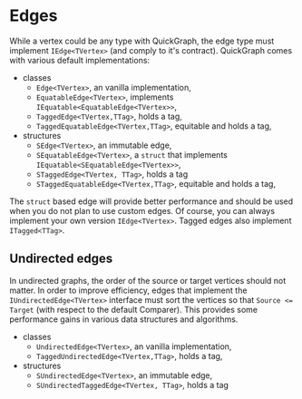 # Edges

While a vertex could be any type with QuickGraph, the edge type must implement ```IEdge<TVertex>``` (and comply to it's contract). QuickGraph comes with various default implementations:

* classes
  * ```Edge<TVertex>```, an vanilla implementation,
  * ```EquatableEdge<TVertex>```, implements ```IEquatable<EquatableEdge<TVertex>>```,
  * ```TaggedEdge<TVertex,TTag>```, holds a tag,
  * ```TaggedEquatableEdge<TVertex,TTag>```, equitable and holds a tag,
* structures
  * ```SEdge<TVertex>```, an immutable edge,
  * ```SEquatableEdge<TVertex>```, a `struct` that implements ```IEquatable<SEquatableEdge<TVertex>>```,
  * ```STaggedEdge<TVertex, TTag>```, holds a tag
  * ```STaggedEquatableEdge<TVertex,TTag>```, equitable and holds a tag,

The ```struct``` based edge will provide better performance and should be used when you do not plan to use custom edges. Of course, you can always implement your own version ```IEdge<TVertex>```. Tagged edges also implement ```ITagged<TTag>```.

## Undirected edges

In undirected graphs, the order of the source or target vertices should not matter. In order to improve efficiency, edges that implement the ```IUndirectedEdge<TVertex>``` interface must sort the vertices so that ```Source <= Target``` (with respect to the default Comparer). This provides some performance gains in various data structures and algorithms.

* classes
  * ```UndirectedEdge<TVertex>```, an vanilla implementation,
  * ```TaggedUndirectedEdge<TVertex,TTag>```, holds a tag,
* structures
  * ```SUndirectedEdge<TVertex>```, an immutable edge,
  * ```SUndirectedTaggedEdge<TVertex, TTag>```, holds a tag
